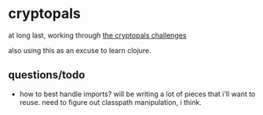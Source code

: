 # cryptopals

at long last, working through [the cryptopals challenges](https://www.cryptopals.com/)

also using this as an excuse to learn clojure.

## questions/todo

- how to best handle imports? will be writing a lot of pieces that i'll want to reuse. need to figure out classpath manipulation, i think.